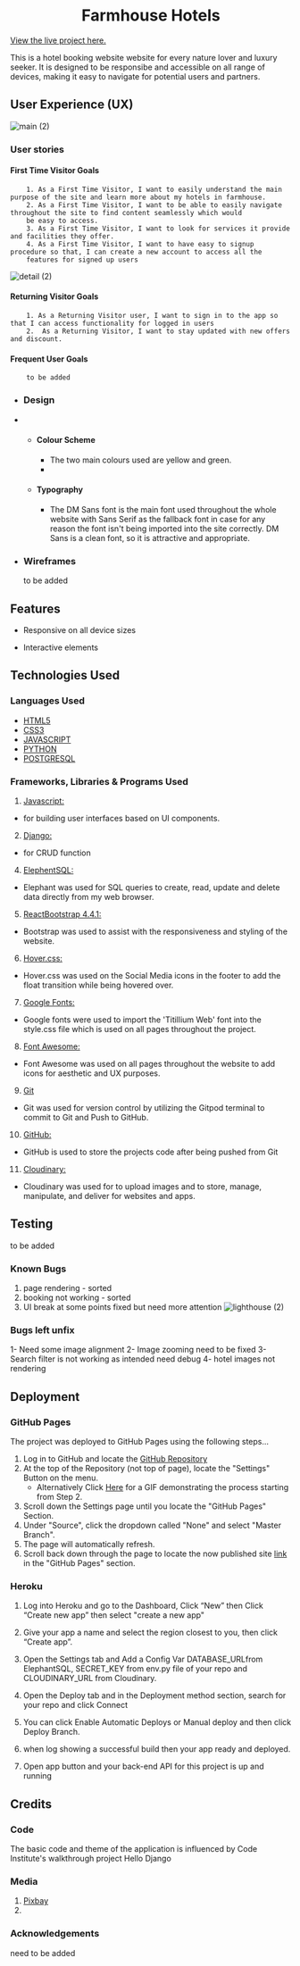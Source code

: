 <h1 align="center">Farmhouse Hotels </h1>

[View the live project here.](https://dream-farmhouse.herokuapp.com/)

This is a hotel booking website website for every nature lover and luxury seeker. It is designed to be responsibe and accessible on all range of devices, making it easy to navigate for potential users and partners.



## User Experience (UX)

![main (2)](https://user-images.githubusercontent.com/91749477/207303584-5bba15c5-7326-4c0e-94a6-b520634065c0.png)


   ### User stories

  #### First Time Visitor Goals

        1. As a First Time Visitor, I want to easily understand the main purpose of the site and learn more about my hotels in farmhouse.
        2. As a First Time Visitor, I want to be able to easily navigate throughout the site to find content seamlessly which would 
        be easy to access.
        3. As a First Time Visitor, I want to look for services it provide and facilities they offer.
        4. As a First Time Visitor, I want to have easy to signup procedure so that, I can create a new account to access all the
        features for signed up users



![detail (2)](https://user-images.githubusercontent.com/91749477/207303918-f64cbef9-4fe7-4a16-8942-e4203d3feba8.png)


   #### Returning Visitor Goals

        1. As a Returning Visitor user, I want to sign in to the app so that I can access functionality for logged in users
        2.  As a Returning Visitor, I want to stay updated with new offers and discount.



   
   #### Frequent User Goals
        to be added
        

-   ### Design
-   
    -   #### Colour Scheme
        -   The two main colours used are yellow and green.
        -   
    -   #### Typography
        -   The DM Sans font is the main font used throughout the whole website with Sans Serif as the fallback font in case for any reason the font isn't being imported into the site correctly. DM Sans is a clean font, so it is attractive and appropriate.

*   ### Wireframes

    to be added
## Features

-   Responsive on all device sizes

-   Interactive elements

## Technologies Used

### Languages Used

-   [HTML5](https://en.wikipedia.org/wiki/HTML5)
-   [CSS3](https://en.wikipedia.org/wiki/Cascading_Style_Sheets)
-   [JAVASCRIPT](https://en.wikipedia.org/wiki/JavaScript)
-   [PYTHON](https://en.wikipedia.org/wiki/Python_(programming_language))
-   [POSTGRESQL](https://en.wikipedia.org/wiki/PostgreSQL)

### Frameworks, Libraries & Programs Used

1. [Javascript:](https://en.wikipedia.org/wiki/React_(JavaScript)) 
 - for building user interfaces based on UI components.
2. [Django:](https://en.wikipedia.org/wiki/Django_(web_framework))
 - for CRUD function
4. [ElephentSQL:](https://www.elephantsql.com/)
 -  Elephant was used for SQL queries to create, read, update and delete data directly from my web browser.
5. [ReactBootstrap 4.4.1:](https://getbootstrap.com/docs/4.4/getting-started/introduction/)
 - Bootstrap was used to assist with the responsiveness and styling of the website.  
6. [Hover.css:](https://ianlunn.github.io/Hover/)
 - Hover.css was used on the Social Media icons in the footer to add the float transition while being hovered over.    
7. [Google Fonts:](https://fonts.google.com/)
 - Google fonts were used to import the 'Titillium Web' font into the style.css file which is used on all pages throughout the project.     
8. [Font Awesome:](https://fontawesome.com/)
 - Font Awesome was used on all pages throughout the website to add icons for aesthetic and UX purposes.    
9. [Git](https://git-scm.com/)
 - Git was used for version control by utilizing the Gitpod terminal to commit to Git and Push to GitHub.
10. [GitHub:](https://github.com/)
 - GitHub is used to store the projects code after being pushed from Git
11. [Cloudinary:](https://en.wikipedia.org/wiki/Cloudinary)
 - Cloudinary was used for to upload images and to store, manage, manipulate, and deliver for websites and apps.



## Testing

to be added


### Known Bugs

1. page rendering - sorted
2. booking not working - sorted
3. UI break at some points fixed but need more attention
![lighthouse (2)](https://user-images.githubusercontent.com/91749477/207304589-4d9a707e-ae19-4ac9-8922-4022b0ecaaf4.png)

### Bugs left unfix

1- Need some image alignment
2- Image zooming need to be fixed
3- Search filter is not working as intended need debug
4- hotel images not rendering


## Deployment

### GitHub Pages

The project was deployed to GitHub Pages using the following steps...

1. Log in to GitHub and locate the [GitHub Repository](https://github.com/)
2. At the top of the Repository (not top of page), locate the "Settings" Button on the menu.
    - Alternatively Click [Here](https://raw.githubusercontent.com/) for a GIF demonstrating the process starting from Step 2.
3. Scroll down the Settings page until you locate the "GitHub Pages" Section.
4. Under "Source", click the dropdown called "None" and select "Master Branch".
5. The page will automatically refresh.
6. Scroll back down through the page to locate the now published site [link](https://github.com) in the "GitHub Pages" section.


### Heroku

1. Log into Heroku and go to the Dashboard, Click “New” then Click “Create new app” then select "create a new app"

2. Give your app a name and select the region closest to you, then click “Create app”.

3. Open the Settings tab and Add a Config Var DATABASE_URLfrom ElephantSQL, SECRET_KEY from env.py file of your repo and CLOUDINARY_URL from Cloudinary.

4. Open the Deploy tab and in the Deployment method section, search for your repo and click Connect

5. You can click  Enable Automatic Deploys or Manual deploy and then click Deploy Branch.

6. when log showing a successful build then your app ready and deployed.

7. Open app button and your back-end API for this project is up and running


## Credits

### Code

The basic code and theme of the application is influenced by Code Institute's walkthrough project Hello Django 

### Media

1. [Pixbay](https://pixabay.com)
2.

### Acknowledgements

need to be added
